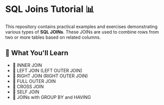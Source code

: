 # SQL Joins Tutorial 📊

This repository contains practical examples and exercises demonstrating various types of **SQL JOINs**. These JOINs are used to combine rows from two or more tables based on related columns.

## 📘 What You'll Learn

- 🔹 INNER JOIN  
- 🔹 LEFT JOIN (LEFT OUTER JOIN)  
- 🔹 RIGHT JOIN (RIGHT OUTER JOIN)  
- 🔹 FULL OUTER JOIN  
- 🔹 CROSS JOIN  
- 🔹 SELF JOIN  
- 🔹 JOINs with GROUP BY and HAVING



